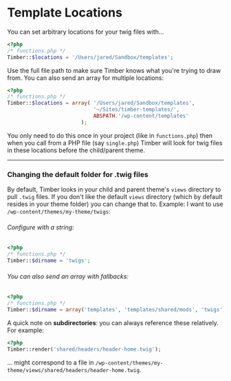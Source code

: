 # Template Locations

You can set arbitrary locations for your twig files with...

```php
<?php
/* functions.php */
Timber::$locations = '/Users/jared/Sandbox/templates';
```

Use the full file path to make sure Timber knows what you're trying to draw from. You can also send an array for multiple locations:

```php
<?php
/* functions.php */
Timber::$locations = array(	'/Users/jared/Sandbox/templates',
							'~/Sites/timber-templates/',
							ABSPATH.'/wp-content/templates'
						);
```

You only need to do this once in your project (like in `functions.php`) then when you call from a PHP file (say `single.php`) Timber will look for twig files in these locations before the child/parent theme.

* * *

### Changing the default folder for .twig files

By default, Timber looks in your child and parent theme's `views` directory to pull `.twig` files. If you don't like the default `views` directory (which by default resides in your theme folder) you can change that to. Example: I want to use `/wp-content/themes/my-theme/twigs`:

###### Configure with a string:

```php
<?php
/* functions.php */
Timber::$dirname = 'twigs';
```

###### You can also send an array with fallbacks:

```php
<?php
/* functions.php */
Timber::$dirname = array('templates', 'templates/shared/mods', 'twigs', 'views');
```

A quick note on **subdirectories**: you can always reference these relatively. For example:

```php
<?php
Timber::render('shared/headers/header-home.twig');
```
... might correspond to a file in `/wp-content/themes/my-theme/views/shared/headers/header-home.twig`.
